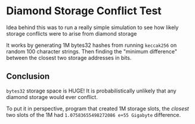 # Diamond Storage Conflict Test

Idea behind this was to run a really simple simulation to see how likely storage conflicts were to arise from diamond storage

It works by generating 1M bytes32 hashes from running `keccak256` on random 100 character strings. Then finding the "minimum difference" between the closest two storage addresses in bits.

## Conclusion

`bytes32` storage space is HUGE! It is probabilistically unlikely that any diamond storage would ever conflict.

To put it in perspective, program that created 1M storage slots, the _closest_ two slots of the 1M had `1.07583655498272086 e+55 Gigabyte` difference.
